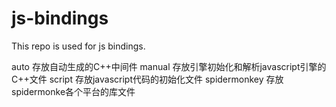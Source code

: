 # js-bindings

This repo is used for js bindings.

auto 存放自动生成的C++中间件
manual 存放引擎初始化和解析javascript引擎的C++文件
script 存放javascript代码的初始化文件
spidermonkey 存放spidermonke各个平台的库文件
